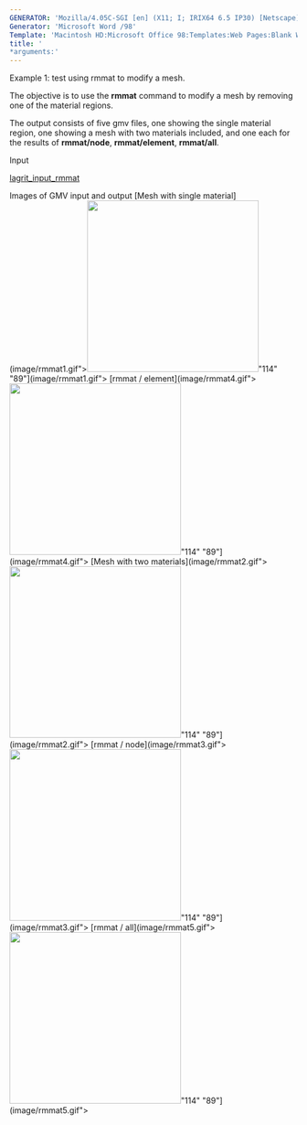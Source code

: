```yaml
---
GENERATOR: 'Mozilla/4.05C-SGI [en] (X11; I; IRIX64 6.5 IP30) [Netscape]'
Generator: 'Microsoft Word /98'
Template: 'Macintosh HD:Microsoft Office 98:Templates:Web Pages:Blank Web Page'
title: '
*arguments:'
---
```


Example 1: test using rmmat to modify a mesh.

 The objective is to use the **rmmat** command to modify a mesh by
 removing one of the material regions.

 The output consists of five gmv files, one showing the single material
 region, one showing a mesh with two materials included, and one each
 for the results of **rmmat/node**, **rmmat/element**, **rmmat/all**.

Input

 [lagrit\_input\_rmmat](../lagrit_input_rmmat)

Images of GMV input and output
[Mesh with single
material](image/rmmat1.gif"><img height="300" width="300" src="https://lanl.github.io/LaGriT/assets/images/rmmat1_tn.gif">"114"
"89"](image/rmmat1.gif">
[rmmat / element](image/rmmat4.gif"><img height="300" width="300" src="https://lanl.github.io/LaGriT/assets/images/rmmat4_tn.gif">"114"
"89"](image/rmmat4.gif">
[Mesh with two
materials](image/rmmat2.gif"><img height="300" width="300" src="https://lanl.github.io/LaGriT/assets/images/rmmat2_tn.gif">"114"
"89"](image/rmmat2.gif">
[rmmat / node](image/rmmat3.gif"><img height="300" width="300" src="https://lanl.github.io/LaGriT/assets/images/rmmat3_tn.gif">"114"
"89"](image/rmmat3.gif">
[rmmat / all](image/rmmat5.gif"><img height="300" width="300" src="https://lanl.github.io/LaGriT/assets/images/rmmat5_tn.gif">"114"
"89"](image/rmmat5.gif">
